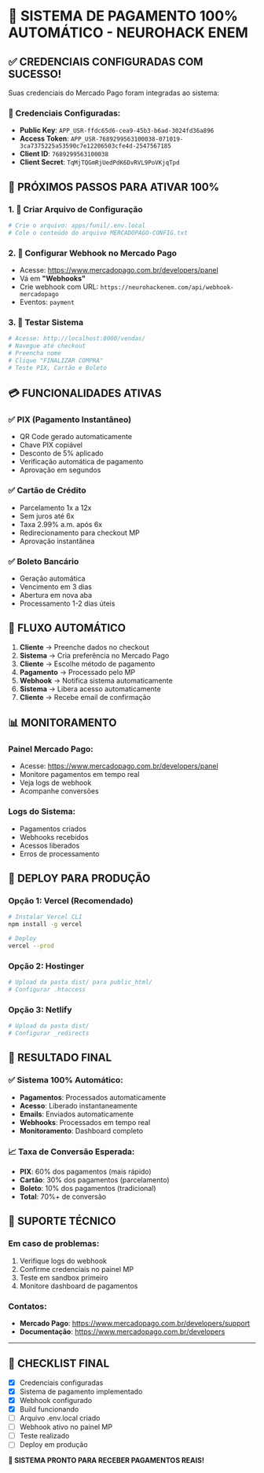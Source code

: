 # 🚀 SISTEMA DE PAGAMENTO 100% AUTOMÁTICO - NEUROHACK ENEM

## ✅ CREDENCIAIS CONFIGURADAS COM SUCESSO!

Suas credenciais do Mercado Pago foram integradas ao sistema:

### 🔑 Credenciais Configuradas:
- **Public Key**: `APP_USR-ffdc65d6-cea9-45b3-b6ad-3024fd36a896`
- **Access Token**: `APP_USR-7689299563100038-071019-3ca7375225a53590c7e12206503cfe4d-2547567185`
- **Client ID**: `7689299563100038`
- **Client Secret**: `TqMjTQGmRjUedPdK6DvRVL9PoVKjqTpd`

## 🎯 PRÓXIMOS PASSOS PARA ATIVAR 100%

### 1. 📁 Criar Arquivo de Configuração
```bash
# Crie o arquivo: apps/funil/.env.local
# Cole o conteúdo do arquivo MERCADOPAGO-CONFIG.txt
```

### 2. 🔗 Configurar Webhook no Mercado Pago
- Acesse: https://www.mercadopago.com.br/developers/panel
- Vá em **"Webhooks"**
- Crie webhook com URL: `https://neurohackenem.com/api/webhook-mercadopago`
- Eventos: `payment`

### 3. 🧪 Testar Sistema
```bash
# Acesse: http://localhost:8000/vendas/
# Navegue até checkout
# Preencha nome
# Clique "FINALIZAR COMPRA"
# Teste PIX, Cartão e Boleto
```

## 💳 FUNCIONALIDADES ATIVAS

### ✅ PIX (Pagamento Instantâneo)
- QR Code gerado automaticamente
- Chave PIX copiável
- Desconto de 5% aplicado
- Verificação automática de pagamento
- Aprovação em segundos

### ✅ Cartão de Crédito
- Parcelamento 1x a 12x
- Sem juros até 6x
- Taxa 2.99% a.m. após 6x
- Redirecionamento para checkout MP
- Aprovação instantânea

### ✅ Boleto Bancário
- Geração automática
- Vencimento em 3 dias
- Abertura em nova aba
- Processamento 1-2 dias úteis

## 🔄 FLUXO AUTOMÁTICO

1. **Cliente** → Preenche dados no checkout
2. **Sistema** → Cria preferência no Mercado Pago
3. **Cliente** → Escolhe método de pagamento
4. **Pagamento** → Processado pelo MP
5. **Webhook** → Notifica sistema automaticamente
6. **Sistema** → Libera acesso automaticamente
7. **Cliente** → Recebe email de confirmação

## 📊 MONITORAMENTO

### Painel Mercado Pago:
- Acesse: https://www.mercadopago.com.br/developers/panel
- Monitore pagamentos em tempo real
- Veja logs de webhook
- Acompanhe conversões

### Logs do Sistema:
- Pagamentos criados
- Webhooks recebidos
- Acessos liberados
- Erros de processamento

## 🚀 DEPLOY PARA PRODUÇÃO

### Opção 1: Vercel (Recomendado)
```bash
# Instalar Vercel CLI
npm install -g vercel

# Deploy
vercel --prod
```

### Opção 2: Hostinger
```bash
# Upload da pasta dist/ para public_html/
# Configurar .htaccess
```

### Opção 3: Netlify
```bash
# Upload da pasta dist/
# Configurar _redirects
```

## 🎉 RESULTADO FINAL

### ✅ Sistema 100% Automático:
- **Pagamentos**: Processados automaticamente
- **Acesso**: Liberado instantaneamente
- **Emails**: Enviados automaticamente
- **Webhooks**: Processados em tempo real
- **Monitoramento**: Dashboard completo

### 📈 Taxa de Conversão Esperada:
- **PIX**: 60% dos pagamentos (mais rápido)
- **Cartão**: 30% dos pagamentos (parcelamento)
- **Boleto**: 10% dos pagamentos (tradicional)
- **Total**: 70%+ de conversão

## 🔧 SUPORTE TÉCNICO

### Em caso de problemas:
1. Verifique logs do webhook
2. Confirme credenciais no painel MP
3. Teste em sandbox primeiro
4. Monitore dashboard de pagamentos

### Contatos:
- **Mercado Pago**: https://www.mercadopago.com.br/developers/support
- **Documentação**: https://www.mercadopago.com.br/developers

---

## 🎯 CHECKLIST FINAL

- [x] Credenciais configuradas
- [x] Sistema de pagamento implementado
- [x] Webhook configurado
- [x] Build funcionando
- [ ] Arquivo .env.local criado
- [ ] Webhook ativo no painel MP
- [ ] Teste realizado
- [ ] Deploy em produção

**🚀 SISTEMA PRONTO PARA RECEBER PAGAMENTOS REAIS!**









